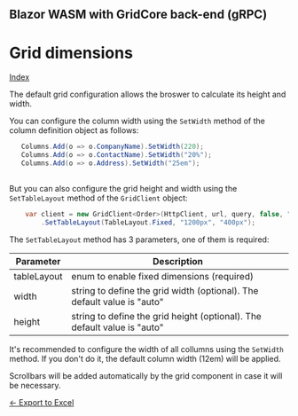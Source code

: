 ## Blazor WASM with GridCore back-end (gRPC)

# Grid dimensions

[Index](Documentation.md)

The default grid configuration allows the broswer to calculate its height and width. 

You can configure the column width using the ```SetWidth``` method of the column definition object as follows:
 ```c#
    Columns.Add(o => o.CompanyName).SetWidth(220);
    Columns.Add(o => o.ContactName).SetWidth("20%");
    Columns.Add(o => o.Address).SetWidth("25em");
      
```

But you can also configure the grid height and width using the ```SetTableLayout``` method of the ```GridClient``` object:
 
```c#
    var client = new GridClient<Order>(HttpClient, url, query, false, "ordersGrid", Columns)
        .SetTableLayout(TableLayout.Fixed, "1200px", "400px");
```

The ```SetTableLayout``` method has 3 parameters, one of them is required:

Parameter | Description
--------- | -----------
tableLayout | enum to enable fixed dimensions (required)
width | string to define the grid width (optional). The default value is "auto"
height | string to define the grid height (optional). The default value is "auto"

It's recommended to configure the width of all collumns using the ```SetWidth``` method. 
If you don't do it, the default column width (12em) will be applied.

Scrollbars will be added automatically by the grid component in case it will be necessary.

[<- Export to Excel](Excel_export.md)